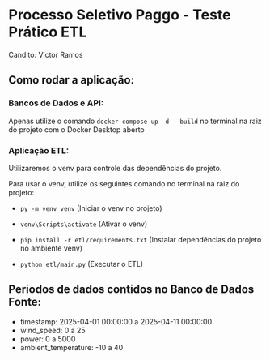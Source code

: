 # Processo Seletivo Paggo - Teste Prático ETL

Candito: Victor Ramos

## Como rodar a aplicação:

### Bancos de Dados e API:

Apenas utilize o comando `docker compose up -d --build` no terminal na raiz do projeto com o Docker Desktop aberto

### Aplicação ETL:

Utilizaremos o venv para controle das dependências do projeto.

Para usar o venv, utilize os seguintes comando no terminal na raiz do projeto:

- `py -m venv venv` (Iniciar o venv no projeto)

- `venv\Scripts\activate` (Ativar o venv)

- `pip install -r etl/requirements.txt` (Instalar dependências do projeto no ambiente venv)

- `python etl/main.py` (Executar o ETL)

## Periodos de dados contidos no Banco de Dados Fonte:

- timestamp: 2025-04-01 00:00:00 a 2025-04-11 00:00:00
- wind_speed: 0 a 25
- power: 0 a 5000
- ambient_temperature: -10 a 40
